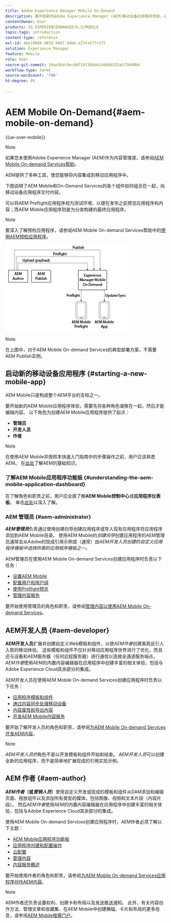```yaml
---
title: Adobe Experience Manager Mobile On-Demand
description: 要开始新的Adobe Experience Manager (AEM)移动设备应用程序体验，必须先凝聚多个角色，然后才能编辑内容。 关注此页面，以开始使用AEM Mobile On-Demand Services。
contentOwner: User
products: SG_EXPERIENCEMANAGER/6.5/MOBILE
topic-tags: introduction
content-type: reference
exl-id: 4be199d8-963d-4807-b9bb-e23fa577c5f2
solution: Experience Manager
feature: Mobile
role: User
source-git-commit: 2dae56dc9ec66f1bf36bbb24d6b0315a5f5040bb
workflow-type: tm+mt
source-wordcount: '740'
ht-degree: 0%

---
```


# AEM Mobile On-Demand{#aem-mobile-on-demand}

{{ue-over-mobile}}

>[!NOTE]
>
>如果您未使用Adobe Experience Manager (AEM)作为内容管理源，请参阅[AEM Mobile On-demand Services帮助](https://helpx.adobe.com/digital-publishing-solution/topics.html)。

AEM提供了多种工具，使您能够将内容集成到移动应用程序中。

下图说明了AEM Mobile和On-Demand Services的各个组件如何组合在一起，向移动设备应用程序交付内容。

可以将AEM Preflight应用程序视为测试环境，以便在发布之前预览应用程序和内容；而AEM Mobile应用程序则是为分发构建的最终应用程序。

>[!NOTE]
>
>要深入了解预检应用程序，请参阅AEM Mobile On-demand Services帮助中的[使用AEM预检应用程序](https://helpx.adobe.com/digital-publishing-solution/help/preflight-app.html)。

![chlimage_1-171](assets/chlimage_1-171.png)

>[!NOTE]
>
>在上图中，对于AEM Mobile On-demand Services的典型部署方案，不需要AEM Publish实例。

## 启动新的移动设备应用程序 {#starting-a-new-mobile-app}

AEM Mobile只是构成整个AEM平台的支柱之一。

要开始新的AEM Mobile应用程序体验，需要先将各种角色凝聚在一起，然后才能编辑内容。 以下角色为创建AEM Mobile应用程序提供了起点：

* **管理员**
* **开发人员**
* **作者**

>[!NOTE]
>
>在使用AEM Mobile并按照本快速入门指南中的步骤操作之前，用户应该熟悉AEM。 在[此处](/help/sites-deploying/deploy.md)了解AEM的基础知识。

### 了解AEM Mobile应用程序功能板 {#understanding-the-aem-mobile-application-dashboard}

在了解角色和职责之前，用户应全面了解&#x200B;**AEM Mobile控制中心**&#x200B;或&#x200B;**应用程序仪表板**。 单击[此处](/help/mobile/mobile-apps-ondemand-application-dashboard.md)以深入了解。

### AEM 管理员 {#aem-administrator}

***AEM管理员***&#x200B;负责通过使用创建向导创建应用程序或导入现有应用程序将应用程序添加到AEM Mobile目录。 使用AEM Mobile的&#x200B;*创建向导*&#x200B;创建应用程序的AEM管理员通常会从Adobe的现成引用示例或（通常）由&#x200B;*AEM开发人员创建的自定义应用程序模板中选择所需的应用程序模板之一。*

AEM管理员在使用AEM Mobile On-demand Services创建应用程序时负责以下任务：

* [设置AEM Mobile](/help/mobile/aem-mobile-setup.md)
* [配置用户和用户组](/help/mobile/aem-mobile-configure-users.md)
* [使用Preflight预览](/help/mobile/aem-mobile-manage-ondemand-services.md)
* [管理内容服务](/help/mobile/developing-content-services.md)

要开始使用管理员的角色和职责，请参阅[管理内容以使用AEM Mobile On-demand Services](/help/mobile/aem-mobile.md)。

## AEM开发人员 {#aem-developer}

**AEM开发人员**&#x200B;扩展并创建自定义Web模板和组件，以使*AEM作者*创建美观且引人入胜的移动体验。 这些模板和组件不仅针对移动应用程序世界进行了优化，而且还与设备和AEM服务器（任何远程服务器）进行通信以连接全通道服务端点。 *AEM作者*&#x200B;使用AEM的内置内容编辑器在应用程序中创建丰富的相关体验，包括与Adobe Experience Cloud其余部分的集成。

AEM开发人员在使用AEM Mobile On-demand Services创建应用程序时负责以下任务：

* [应用程序模板和组件](/help/mobile/app-templates-and-components1.md)
* [通过内容同步处理移动设备](/help/mobile/mobile-ondemand-contentsync.md)
* [内容属性和导出内容](/help/mobile/on-demand-content-properties-exporting.md)
* [开发AEM Mobile内容服务](/help/mobile/developing-content-services.md)

要开始了解开发人员的角色和职责，请参阅[为AEM Mobile On-demand Services开发AEM内容](/help/mobile/aem-mobile-on-demand.md)。

>[!NOTE]
>
>*AEM开发人员的*&#x200B;角色不是以开发模板和组件开始和结束。 *AEM开发人员*&#x200B;可以创建全新的应用程序，而不是简单地扩展现成的引用实现示例。

## AEM 作者 {#aem-author}

***AEM作者*（或&#x200B;*营销人员*）**&#x200B;使用自定义开发或现成的模板和组件从DAM添加和编辑页面、拖放组件以及添加所有类型的媒体，包括图像、视频和文本片段（内容片段）。 然后&#x200B;*AEM作者*使用AEM的内置内容编辑器在应用程序中创建丰富的相关体验，包括与Adobe Experience Cloud其余部分的集成。

使用AEM Mobile On-demand Services创建应用程序时，AEM作者必须了解以下主题：

* [AEM Mobile应用程序功能板](/help/mobile/mobile-apps-ondemand-application-dashboard.md)
* [应用程序创建和配置操作](/help/mobile/mobile-apps-ondemand-application-create-configure-action.md)
* [云配置](/help/mobile/mobile-on-demand-associating-an-on-demand-app-to-cloud-configuration.md)
* [管理内容](/help/mobile/mobile-apps-ondemand-manage-content-ondemand.md)
* [内容服务概述](/help/mobile/develop-content-as-a-service.md)

要开始使用作者的角色和职责，请参阅[为AEM Mobile On-demand Services应用程序创作AEM内容](/help/mobile/mobile-apps-ondemand.md)。

>[!NOTE]
>
>AEM作者还负责设置权利、创建卡和布局以及发送推送通知。 此外，有关内容创作方法、管理文章和收藏集、在AEM Mobile中创建横幅、卡片和布局的更多信息，请参阅[AEM Mobile按需门户](https://helpx.adobe.com/digital-publishing-solution/topics.html#dynamicpod_reference_2)。
